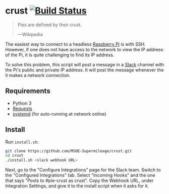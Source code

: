 # crust  [![Build Status][tb]][tp]

[tb]: https://travis-ci.org/MSOE-Supermileage/crust.svg?branch=master
[tp]: https://travis-ci.org/MSOE-Supermileage/crust

> Pies are defined by their crust.
>
> —Wikipedia

The easiest way to connect to a headless [Raspberry
Pi](https://www.raspberrypi.org/) is with SSH. However, if one does not have
access to the network to view the IP address of the Pi, it is quite challenging
to find its IP address.

To solve this problem, this script will post a message in a
[Slack](https://slack.com/) channel with the Pi's public and private IP
address. It will post the message whenever the it makes a network connection.

## Requirements

- Python 3
- [Requests](http://requests.readthedocs.org/)
- [systemd](http://freedesktop.org/wiki/Software/systemd/) (for auto-running at
network online)

## Install

Run `install.sh`:

```bash
git clone https://github.com/MSOE-Supermileage/crust.git
cd crust
./install.sh <slack webhook URL>
```

Next, go to the "Configure Integrations" page for the Slack team. Switch to the
"Configured Integrations" tab. Select "Incoming Hooks" and the one that says
"Posts to #pie-crust as crust". Copy the Webhook URL, under Integration
Settings, and give it to the install script when it asks for it.

